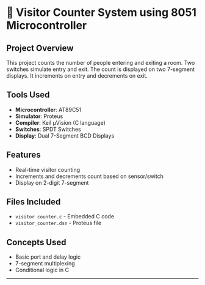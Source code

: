 # 🧍 Visitor Counter System using 8051 Microcontroller

## Project Overview
This project counts the number of people entering and exiting a room. Two switches simulate entry and exit. The count is displayed on two 7-segment displays. It increments on entry and decrements on exit.

## Tools Used
- **Microcontroller**: AT89C51
- **Simulator**: Proteus
- **Compiler**: Keil µVision (C language)
- **Switches**: SPDT Switches
- **Display**: Dual 7-Segment BCD Displays

## Features
- Real-time visitor counting
- Increments and decrements count based on sensor/switch
- Display on 2-digit 7-segment


## Files Included
- `visitor counter.c` - Embedded C code
- `visitor_counter.dsn` - Proteus file

## Concepts Used
- Basic port and delay logic
- 7-segment multiplexing
- Conditional logic in C


---

